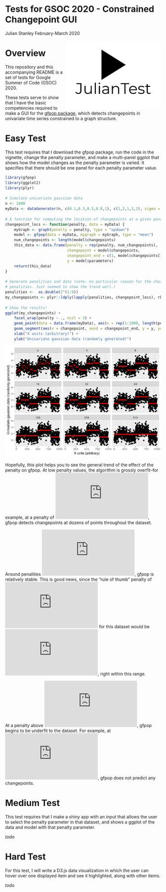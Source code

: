 Tests for GSOC 2020 - Constrained Changepoint GUI
================
Julian Stanley
February-March 2020

<img align="right" height="225" src="./README_files/logo.png">

# Overview

This repository and this accompanying README is a set of tests for
Google Summer of Code (GSOC) 2020.

These tests serve to show that I have the basic competencies required to
make a GUI for the [gfpop package](https://github.com/vrunge/gfpop),
which detects changepoints in univariate time series constrained to a
graph structure.

# Easy Test

This test requires that I download the gfpop package, run the code in
the vignette, change the penalty parameter, and make a multi-panel
ggplot that shows how the model changes as the penalty parameter is
varied. It specifies that there should be one panel for each penalty
parameter value.

``` r
library(gfpop)
library(ggplot2)
library(plyr)

# Simulate univariate gaussian data
n <- 1000
myData <- dataGenerator(n, c(0.1,0.3,0.5,0.8,1), c(1,2,1,3,1), sigma = 1)

# A function for computing the location of changepoints at a given penalty parameter
changepoint_locs <- function(penalty, data = myData) {
    myGraph <- graph(penalty = penalty, type = "updown")
    model <- gfpop(data = myData, mygraph = myGraph, type = "mean")
    num_changepoints <- length(model$changepoints)
    this_data <- data.frame(penalty = rep(penalty, num_changepoints), 
                            changepoint = model$changepoints,
                            changepoint_end = c(1, model$changepoints[1:num_changepoints-1]),
                            y = model$parameters)
    return(this_data)
}

# Generate penalities and data (note: no particular reason for the chosen 
# penalities. Just seemed to show the trend well.)
penalities <-  as.double(2^(1:9))
my_changepoints <- plyr::ldply(lapply(penalities, changepoint_locs), rbind)

# Show the results!
ggplot(my_changepoints) +
    facet_wrap(penalty ~ ., ncol = 3) +
    geom_point(data = data.frame(myData), aes(x = rep(1:1000, length(penalities)), y = myData)) +  
    geom_segment(aes(x = changepoint, xend = changepoint_end, y = y, yend = y), size = 1.5, col = "red") +
    xlab("X units (arbitrary)") +
    ylab("Univariate gaussian data (randomly generated)")
```

![](README_files/figure-gfm/easy_test-1.png)<!-- -->

Hopefully, this plot helps you to see the general trend of the effect of
the penalty on gfpop. At low penalty values, the algorithm is grossly
overfit–for example, at a penalty of
![2](https://latex.codecogs.com/png.latex?2 "2"), gfpop detects
changepoints at dozens of points throughout the dataset.

Around penalities
![\[8,64\]](https://latex.codecogs.com/png.latex?%5B8%2C64%5D "[8,64]"),
gfpop is relatively stable. This is good news, since the “rule of thumb”
penalty of ![2log(n)](https://latex.codecogs.com/png.latex?2log%28n%29
"2log(n)") for this dataset would be ![2log(1000)
\\approx 13.81](https://latex.codecogs.com/png.latex?2log%281000%29%20%5Capprox%2013.81
"2log(1000) \\approx 13.81"), right within this range.

At a penalty above ![64](https://latex.codecogs.com/png.latex?64 "64"),
gfpop begins to be underfit to the dataset. For example, at
![512](https://latex.codecogs.com/png.latex?512 "512"), gfpop does not
predict any changepoints.

# Medium Test

This test requires that I make a shiny app with an input that allows the
user to select the penalty parameter in that dataset, and shows a ggplot
of the data and model with that penalty parameter.

*todo*

# Hard Test

For this test, I will write a D3.js data visualization in which the user
can hover over one displayed item and see it highlighted, along with
other items.

*todo*
